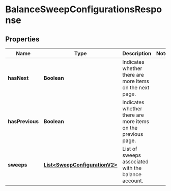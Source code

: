 

# BalanceSweepConfigurationsResponse


## Properties

| Name | Type | Description | Notes |
|------------ | ------------- | ------------- | -------------|
|**hasNext** | **Boolean** | Indicates whether there are more items on the next page. |  |
|**hasPrevious** | **Boolean** | Indicates whether there are more items on the previous page. |  |
|**sweeps** | [**List&lt;SweepConfigurationV2&gt;**](SweepConfigurationV2.md) | List of sweeps associated with the balance account. |  |



